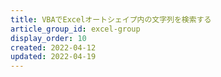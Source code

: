 ```yaml
---
title: VBAでExcelオートシェイプ内の文字列を検索する
article_group_id: excel-group
display_order: 10
created: 2022-04-12
updated: 2022-04-19
---
```

